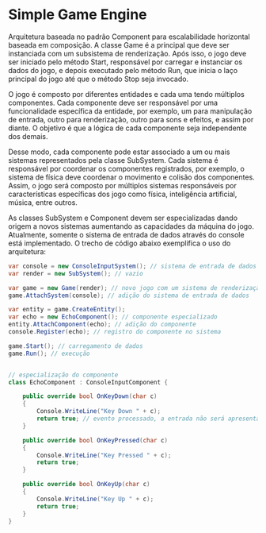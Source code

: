 # Simple Game Engine

Arquitetura baseada no padrão Component para escalabilidade horizontal baseada em composição. A classe Game é a principal que deve ser instanciada com um subsistema de renderização. Após isso, o jogo deve ser iniciado pelo método Start, responsável por carregar e instanciar os dados do jogo, e depois executado pelo método Run, que inicia o laço principal do jogo até que o método Stop seja invocado.

O jogo é composto por diferentes entidades e cada uma tendo múltiplos componentes. Cada componente deve ser responsável por uma funcionalidade específica da entidade, por exemplo, um para manipulação de entrada, outro para renderização, outro para sons e efeitos, e assim por diante. O objetivo é que a lógica de cada componente seja independente dos demais.

Desse modo, cada componente pode estar associado a um ou mais sistemas representados pela classe SubSystem. Cada sistema é responsável por coordenar os componentes registrados, por exemplo, o sistema de física deve coordenar o movimento e colisão dos componentes. Assim, o jogo será composto por múltiplos sistemas responsáveis por características específicas dos jogo como física, inteligência artificial, música, entre outros.

As classes SubSystem e Component devem ser especializadas dando origem a novos sistemas aumentando as capacidades da máquina do jogo. Atualmente, somente o sistema de entrada de dados através do console está implementado. O trecho de código abaixo exemplifica o uso do arquitetura:

```c#
var console = new ConsoleInputSystem(); // sistema de entrada de dados do console
var render = new SubSystem(); // vazio

var game = new Game(render); // novo jogo com um sistema de renderização
game.AttachSystem(console); // adição do sistema de entrada de dados

var entity = game.CreateEntity();
var echo = new EchoComponent(); // componente especializado
entity.AttachComponent(echo); // adição do componente
console.Register(echo); // registro do componente no sistema

game.Start(); // carregamento de dados
game.Run(); // execução


// especialização do componente
class EchoComponent : ConsoleInputComponent {

    public override bool OnKeyDown(char c)
    {
        Console.WriteLine("Key Down " + c);
        return true; // evento processado, a entrada não será apresentada para outro componente
    }

    public override bool OnKeyPressed(char c)
    {
        Console.WriteLine("Key Pressed " + c);
        return true;
    }

    public override bool OnKeyUp(char c)
    {
        Console.WriteLine("Key Up " + c);
        return true;
    }
}

```
